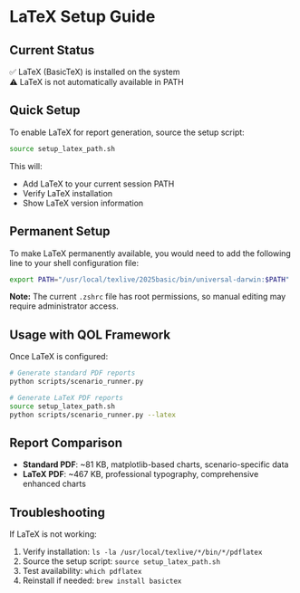 # LaTeX Setup Guide

## Current Status
✅ LaTeX (BasicTeX) is installed on the system  
⚠️ LaTeX is not automatically available in PATH

## Quick Setup

To enable LaTeX for report generation, source the setup script:

```bash
source setup_latex_path.sh
```

This will:
- Add LaTeX to your current session PATH
- Verify LaTeX installation
- Show LaTeX version information

## Permanent Setup

To make LaTeX permanently available, you would need to add the following line to your shell configuration file:

```bash
export PATH="/usr/local/texlive/2025basic/bin/universal-darwin:$PATH"
```

**Note:** The current `.zshrc` file has root permissions, so manual editing may require administrator access.

## Usage with QOL Framework

Once LaTeX is configured:

```bash
# Generate standard PDF reports
python scripts/scenario_runner.py

# Generate LaTeX PDF reports  
source setup_latex_path.sh
python scripts/scenario_runner.py --latex
```

## Report Comparison

- **Standard PDF**: ~81 KB, matplotlib-based charts, scenario-specific data
- **LaTeX PDF**: ~467 KB, professional typography, comprehensive enhanced charts

## Troubleshooting

If LaTeX is not working:
1. Verify installation: `ls -la /usr/local/texlive/*/bin/*/pdflatex`
2. Source the setup script: `source setup_latex_path.sh`
3. Test availability: `which pdflatex`
4. Reinstall if needed: `brew install basictex`
